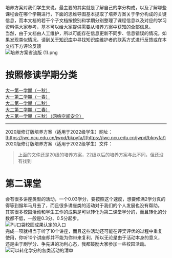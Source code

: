 培养方案对我们学生来说，最主要的其实就是了解自己的学分构成，以及了解哪些课程会在哪个学期进行，下面的思维导图基本提取了培养方案关于学分构成的关键信息，而本文档的若干个子文档按按别和学期分别整理了课程信息以及对应的学习资料供大家参考，基本可以给大家提供需要从培养方案中获知的全部信息。<br />当然，由于文档由人工维护，所以可能存在信息更新不同步、信息错误的情况。如果发现类似情况，请到[关于知识库](https://www.yuque.com/yuqueyonghu6zspvc/ri68r4/tcum1kquk54wibl4)中寻找知识库维护者的联系方式进行反馈或在本文档下方评论反馈<br />![培养方案省流版 (1).png](https://cdn.nlark.com/yuque/0/2024/png/35855942/1705165731060-f2e21a74-d3fd-4c70-9d1f-a21ec29dad9c.png#averageHue=%23dedede&clientId=ua52cb58e-00ce-4&from=drop&id=uf097a466&originHeight=2300&originWidth=3311&originalType=binary&ratio=2&rotation=0&showTitle=false&size=687632&status=done&style=none&taskId=u5272e404-f077-41ba-b9d0-9c553bfa210&title=)
# 按照修读学期分类
[大一第一学期（一秋）](https://www.yuque.com/yuqueyonghu6zspvc/ri68r4/sd0lu2g3qv5k9aso?view=doc_embed)<br />[大一第二学期（一春）](https://www.yuque.com/yuqueyonghu6zspvc/ri68r4/zzr5kuqzxf1tggcp?view=doc_embed)<br />[大二第一学期（二秋）](https://www.yuque.com/yuqueyonghu6zspvc/ri68r4/akogz8ewc2ub4qzp?view=doc_embed)<br />[大二第二学期（二春）](https://www.yuque.com/yuqueyonghu6zspvc/ri68r4/umnxcenm431i53xw?view=doc_embed)<br />[大三第一学期（三秋）（网络空间安全）](https://www.yuque.com/yuqueyonghu6zspvc/ri68r4/wdzcao0gvb234zm9?view=doc_embed)

---

2020版修订版培养方案（适用于2022级学生）网址：[https://jwc.ncu.edu.cn/jwpd/bkpyfa/](https://jwc.ncu.edu.cn/jwpd/bkpyfa/)<br />2020版修订版培养方案（适用于2022级学生）文件：
> 上面的文件还是20级的培养方案，22级以后的培养方案与此不同，但还没有找到

# 第二课堂
会有很多讲座类型的活动，一个0.03学分，要按照这个速度，想要修满2学分真的得等到猴年马月去了，而且很多讲座类的活动对于我们的个人发展也没有帮助。<br />其实很多校园活动和学生工作的成果是可以转化为第二课堂学分的，而且转化的分数都不低，一般是0.3分、0.5分起步。<br />![PU口袋校园成果认定的入口](https://cdn.nlark.com/yuque/0/2024/jpeg/35855942/1711274491857-4c4b71c8-b9c9-4427-8183-92f545db500a.jpeg#averageHue=%23f2a863&from=url&height=625&id=C8w4u&originHeight=2300&originWidth=1076&originalType=binary&ratio=1&rotation=0&showTitle=true&size=601822&status=done&style=none&title=PU%E5%8F%A3%E8%A2%8B%E6%A0%A1%E5%9B%AD%E6%88%90%E6%9E%9C%E8%AE%A4%E5%AE%9A%E7%9A%84%E5%85%A5%E5%8F%A3&width=292.4000015258789 "PU口袋校园成果认定的入口")<br />完成一项就相当于听了10个讲座，而且这些活动还可能在评奖评优的过程中重复使用，你听10个讲座却并不能为你带来复利，所以无论是由于活动本身的意义，还是由于刷学分、争先进的功利心态，我都鼓励大家参加一些校园活动。<br />![可以转化学分的各类活动的清单](https://cdn.nlark.com/yuque/0/2024/jpeg/35855942/1711274529134-5c54a638-b8ea-4a7d-b55b-5cc3acd0e7f8.jpeg#averageHue=%23f6f6f6&from=url&height=1582&id=DTGw6&originHeight=5860&originWidth=1076&originalType=binary&ratio=1&rotation=0&showTitle=true&size=709723&status=done&style=none&title=%E5%8F%AF%E4%BB%A5%E8%BD%AC%E5%8C%96%E5%AD%A6%E5%88%86%E7%9A%84%E5%90%84%E7%B1%BB%E6%B4%BB%E5%8A%A8%E7%9A%84%E6%B8%85%E5%8D%95&width=290.40000915527344 "可以转化学分的各类活动的清单")
